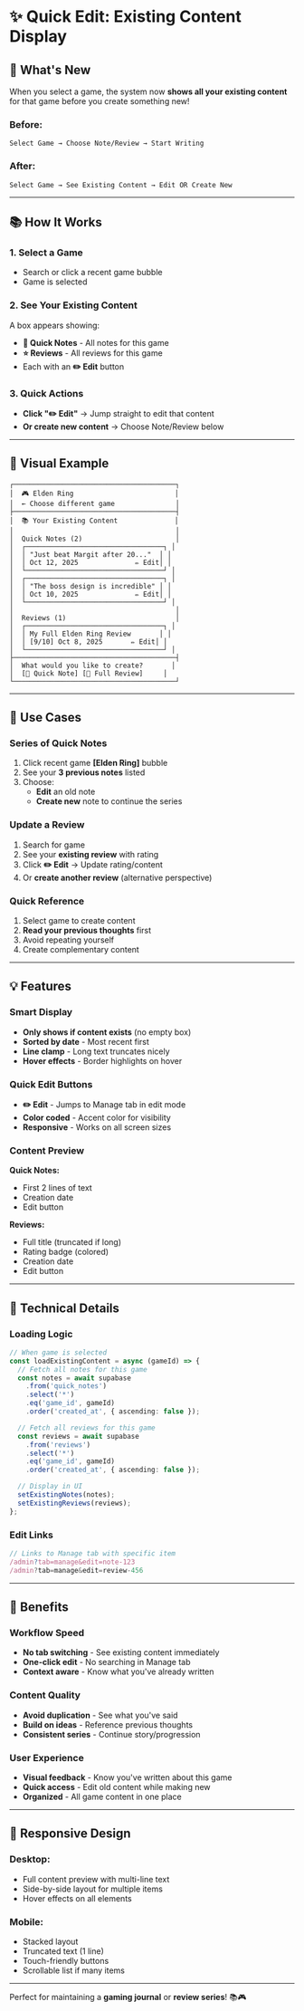 # ✨ Quick Edit: Existing Content Display

## 🎯 What's New

When you select a game, the system now **shows all your existing content** for that game before you create something new!

### Before:
```
Select Game → Choose Note/Review → Start Writing
```

### After:
```
Select Game → See Existing Content → Edit OR Create New
```

---

## 📚 How It Works

### 1. Select a Game
- Search or click a recent game bubble
- Game is selected

### 2. See Your Existing Content
A box appears showing:
- **📝 Quick Notes** - All notes for this game
- **⭐ Reviews** - All reviews for this game
- Each with an **✏️ Edit** button

### 3. Quick Actions
- **Click "✏️ Edit"** → Jump straight to edit that content
- **Or create new content** → Choose Note/Review below

---

## 🎨 Visual Example

```
┌────────────────────────────────────────┐
│  🎮 Elden Ring                         │
│  ← Choose different game               │
├────────────────────────────────────────┤
│  📚 Your Existing Content              │
│                                        │
│  Quick Notes (2)                       │
│  ┌──────────────────────────────────┐ │
│  │ "Just beat Margit after 20..."  │ │
│  │ Oct 12, 2025              ✏️ Edit│ │
│  └──────────────────────────────────┘ │
│  ┌──────────────────────────────────┐ │
│  │ "The boss design is incredible" │ │
│  │ Oct 10, 2025              ✏️ Edit│ │
│  └──────────────────────────────────┘ │
│                                        │
│  Reviews (1)                           │
│  ┌──────────────────────────────────┐ │
│  │ My Full Elden Ring Review       │ │
│  │ [9/10] Oct 8, 2025       ✏️ Edit│ │
│  └──────────────────────────────────┘ │
├────────────────────────────────────────┤
│  What would you like to create?       │
│  [💭 Quick Note] [📝 Full Review]     │
└────────────────────────────────────────┘
```

---

## 🚀 Use Cases

### Series of Quick Notes
1. Click recent game **[Elden Ring]** bubble
2. See your **3 previous notes** listed
3. Choose:
   - **Edit** an old note
   - **Create new** note to continue the series

### Update a Review
1. Search for game
2. See your **existing review** with rating
3. Click **✏️ Edit** → Update rating/content
4. Or **create another review** (alternative perspective)

### Quick Reference
1. Select game to create content
2. **Read your previous thoughts** first
3. Avoid repeating yourself
4. Create complementary content

---

## 💡 Features

### Smart Display
- **Only shows if content exists** (no empty box)
- **Sorted by date** - Most recent first
- **Line clamp** - Long text truncates nicely
- **Hover effects** - Border highlights on hover

### Quick Edit Buttons
- **✏️ Edit** - Jumps to Manage tab in edit mode
- **Color coded** - Accent color for visibility
- **Responsive** - Works on all screen sizes

### Content Preview
**Quick Notes:**
- First 2 lines of text
- Creation date
- Edit button

**Reviews:**
- Full title (truncated if long)
- Rating badge (colored)
- Creation date
- Edit button

---

## 🔧 Technical Details

### Loading Logic
```typescript
// When game is selected
const loadExistingContent = async (gameId) => {
  // Fetch all notes for this game
  const notes = await supabase
    .from('quick_notes')
    .select('*')
    .eq('game_id', gameId)
    .order('created_at', { ascending: false });

  // Fetch all reviews for this game
  const reviews = await supabase
    .from('reviews')
    .select('*')
    .eq('game_id', gameId)
    .order('created_at', { ascending: false });

  // Display in UI
  setExistingNotes(notes);
  setExistingReviews(reviews);
};
```

### Edit Links
```typescript
// Links to Manage tab with specific item
/admin?tab=manage&edit=note-123
/admin?tab=manage&edit=review-456
```

---

## 🎯 Benefits

### Workflow Speed
- **No tab switching** - See existing content immediately
- **One-click edit** - No searching in Manage tab
- **Context aware** - Know what you've already written

### Content Quality
- **Avoid duplication** - See what you've said
- **Build on ideas** - Reference previous thoughts
- **Consistent series** - Continue story/progression

### User Experience
- **Visual feedback** - Know you've written about this game
- **Quick access** - Edit old content while making new
- **Organized** - All game content in one place

---

## 📱 Responsive Design

### Desktop:
- Full content preview with multi-line text
- Side-by-side layout for multiple items
- Hover effects on all elements

### Mobile:
- Stacked layout
- Truncated text (1 line)
- Touch-friendly buttons
- Scrollable list if many items

---

Perfect for maintaining a **gaming journal** or **review series**! 📚🎮
